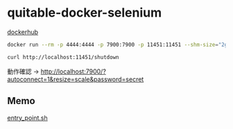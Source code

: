 # quitable-docker-selenium

[dockerhub](https://hub.docker.com/r/nakanishi123/quitable-standalone-chrome)

```bash
docker run --rm -p 4444:4444 -p 7900:7900 -p 11451:11451 --shm-size="2g" ghcr.io/nakanishi123/quitable-standalone-chrome:latest
```

```bash
curl http://localhost:11451/shutdown
```

動作確認 -> [http://localhost:7900/?autoconnect=1&resize=scale&password=secret](http://localhost:7900/?autoconnect=1&resize=scale&password=secret)

## Memo

[entry_point.sh](https://github.com/SeleniumHQ/docker-selenium/blob/trunk/Base/entry_point.sh)
